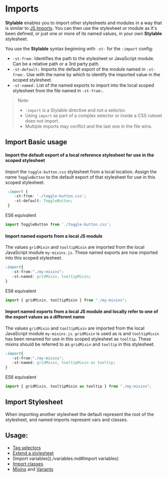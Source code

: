 # Imports

**Stylable** enables you to import other stylesheets and modules in a way that is similar to [JS Imports](https://developer.mozilla.org/en-US/docs/Web/JavaScript/Reference/Statements/import). You can then use the stylesheet or module as it's been defined, or just one or more of its named values, in your own **Stylable** stylesheet.

You use the **Stylable** syntax beginning with `-st-` for the `:import` config:

 * `-st-from:` Identifies the path to the stylesheet or JavaScript module. Can be a relative path or a 3rd party path.
 * `-st-default:` Imports the default export of the module named in `-st-from:`. Use with the name by which to identify the imported value in the scoped stylesheet.
 * `-st-named:` List of the named exports to import into the local scoped stylesheet from the file named in `-st-from:`.

 > Note:
 > * `:import` is a Stylable directive and not a selector.
 > * Using `import` as part of a complex selector or inside a CSS ruleset does not import.
 > * Multiple imports may conflict and the last one in the file wins.

## Import Basic usage

#### Import the default export of a local reference stylesheet for use in the scoped stylesheet

Import the `toggle-button.css` stylesheet from a local location. Assign the name `ToggleButton` to the default export of that stylesheet for use in this scoped stylesheet.

```css
 :import {
    -st-from: './toggle-button.css';
    -st-default: ToggleButton;
 }
 ```

ES6 equivalent
 ```js
 import ToggleButton from './toggle-button.css';
 ```

 #### Import named exports from a local JS module

The values `gridMixin` and `tooltipMixin` are imported from the local JavaScript module `my-mixins.js`. These named exports are now imported into this scoped stylesheet.

 ```css
 :import{
    -st-from:"./my-mixins";
    -st-named: gridMixin, tooltipMixin;
 }
 ```

 ES6 equivalent
 ```js
 import { gridMixin, tooltipMixin } from "./my-mixins";
 ```

 #### Import named exports from a local JS module and locally refer to one of the export values as a different name

The values `gridMixin` and `tooltipMixin` are imported from the local JavaScript module `my-mixins.js`. `gridMixin` is used as is and `tooltipMixin` has been renamed for use in this scoped stylesheet as ```tooltip```. These mixins should be referred to as `gridMixin` and `tooltip` in this stylesheet.

 ```css
 :import{
    -st-from:"./my-mixins";
    -st-named: gridMixin, tooltipMixin as tooltip;
 }
 ```

  ES6 equivalent
 ```js
 import { gridMixin, tooltipMixin as tooltip } from "./my-mixins";
 ```

 ## Import Stylesheet

 When importing another stylesheet the default represent the root of the stylesheet, and named imports represent vars and classes.

 ## Usage:
* [Tag selectors](./tag-selectors.md)
* [Extend a stylesheet](./extend-stylesheet.md)
* [Import variables](./variables.md#Import variables)
* [Import classes](./class-selectors.md#import-classes)
* [Mixins](./mixin-syntax.md) and [Variants](./variants.md)
